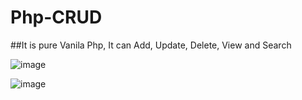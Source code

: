 # Php-CRUD

##It is pure Vanila Php, It can Add, Update, Delete, View and Search

![image](https://user-images.githubusercontent.com/97811058/200869959-d2feb62c-d493-403f-9c29-c553e678f56e.png)

![image](https://user-images.githubusercontent.com/97811058/200870695-b492f33d-b9d6-426e-8e4a-cad10feb445e.png)


